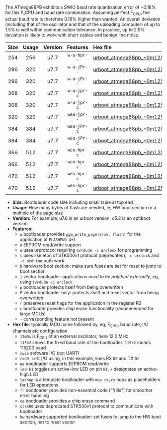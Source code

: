 The ATmega88PB exhibits a SWIO baud rate quantisation error of +0.16% for this F_CPU and baud rate combination. Assuming perfect F<sub>CPU</sub>, the actual baud rate is therefore 0.16% higher than wanted. An overall deviation (including that of the oscillator and that of the uploading computer) of up to 1.5% is well within communication tolerance. In practice, up to 2.5% deviation is likely to work with short cables and benign line noise.

|Size|Usage|Version|Features|Hex file|
|:-:|:-:|:-:|:-:|:--|
|254|256|u7.7|`w-u-hpr--`|[urboot_atmega88pb_+0m125x_+++2k4_swio_rxd0_txd1_hw.hex](https://raw.githubusercontent.com/stefanrueger/urboot.hex/main/mcus/atmega88pb/external_oscillator/fcpu_+0m125x/br_+++2k4/urboot_atmega88pb_+0m125x_+++2k4_swio_rxd0_txd1_hw.hex)|
|296|320|u7.7|`w-u-jPr--`|[urboot_atmega88pb_+0m125x_+++2k4_swio_rxd0_txd1_led+b5_fr.hex](https://raw.githubusercontent.com/stefanrueger/urboot.hex/main/mcus/atmega88pb/external_oscillator/fcpu_+0m125x/br_+++2k4/urboot_atmega88pb_+0m125x_+++2k4_swio_rxd0_txd1_led+b5_fr.hex)|
|296|320|u7.7|`w-u-jPr--`|[urboot_atmega88pb_+0m125x_+++2k4_swio_rxd0_txd1_lednop_fr.hex](https://raw.githubusercontent.com/stefanrueger/urboot.hex/main/mcus/atmega88pb/external_oscillator/fcpu_+0m125x/br_+++2k4/urboot_atmega88pb_+0m125x_+++2k4_swio_rxd0_txd1_lednop_fr.hex)|
|308|320|u7.7|`w-u-jpr-c`|[urboot_atmega88pb_+0m125x_+++2k4_swio_rxd0_txd1_led+b5_fr_ce.hex](https://raw.githubusercontent.com/stefanrueger/urboot.hex/main/mcus/atmega88pb/external_oscillator/fcpu_+0m125x/br_+++2k4/urboot_atmega88pb_+0m125x_+++2k4_swio_rxd0_txd1_led+b5_fr_ce.hex)|
|308|320|u7.7|`w-u-jpr-c`|[urboot_atmega88pb_+0m125x_+++2k4_swio_rxd0_txd1_lednop_fr_ce.hex](https://raw.githubusercontent.com/stefanrueger/urboot.hex/main/mcus/atmega88pb/external_oscillator/fcpu_+0m125x/br_+++2k4/urboot_atmega88pb_+0m125x_+++2k4_swio_rxd0_txd1_lednop_fr_ce.hex)|
|320|320|u7.7|`weu-jpr--`|[urboot_atmega88pb_+0m125x_+++2k4_swio_rxd0_txd1_ee.hex](https://raw.githubusercontent.com/stefanrueger/urboot.hex/main/mcus/atmega88pb/external_oscillator/fcpu_+0m125x/br_+++2k4/urboot_atmega88pb_+0m125x_+++2k4_swio_rxd0_txd1_ee.hex)|
|384|384|u7.7|`weu-jPr-c`|[urboot_atmega88pb_+0m125x_+++2k4_swio_rxd0_txd1_ee_led+b5_fr_ce.hex](https://raw.githubusercontent.com/stefanrueger/urboot.hex/main/mcus/atmega88pb/external_oscillator/fcpu_+0m125x/br_+++2k4/urboot_atmega88pb_+0m125x_+++2k4_swio_rxd0_txd1_ee_led+b5_fr_ce.hex)|
|384|384|u7.7|`weu-jPr-c`|[urboot_atmega88pb_+0m125x_+++2k4_swio_rxd0_txd1_ee_lednop_fr_ce.hex](https://raw.githubusercontent.com/stefanrueger/urboot.hex/main/mcus/atmega88pb/external_oscillator/fcpu_+0m125x/br_+++2k4/urboot_atmega88pb_+0m125x_+++2k4_swio_rxd0_txd1_ee_lednop_fr_ce.hex)|
|366|512|u7.7|`weu-hpr-c`|[urboot_atmega88pb_+0m125x_+++2k4_swio_rxd0_txd1_ee_led+b5_fr_ce_hw.hex](https://raw.githubusercontent.com/stefanrueger/urboot.hex/main/mcus/atmega88pb/external_oscillator/fcpu_+0m125x/br_+++2k4/urboot_atmega88pb_+0m125x_+++2k4_swio_rxd0_txd1_ee_led+b5_fr_ce_hw.hex)|
|366|512|u7.7|`weu-hpr-c`|[urboot_atmega88pb_+0m125x_+++2k4_swio_rxd0_txd1_ee_lednop_fr_ce_hw.hex](https://raw.githubusercontent.com/stefanrueger/urboot.hex/main/mcus/atmega88pb/external_oscillator/fcpu_+0m125x/br_+++2k4/urboot_atmega88pb_+0m125x_+++2k4_swio_rxd0_txd1_ee_lednop_fr_ce_hw.hex)|
|470|512|u7.7|`wes-hpr-c`|[urboot_atmega88pb_+0m125x_+++2k4_swio_rxd0_txd1_ee_led+b5_fr_ce_stk500_hw.hex](https://raw.githubusercontent.com/stefanrueger/urboot.hex/main/mcus/atmega88pb/external_oscillator/fcpu_+0m125x/br_+++2k4/urboot_atmega88pb_+0m125x_+++2k4_swio_rxd0_txd1_ee_led+b5_fr_ce_stk500_hw.hex)|
|470|512|u7.7|`wes-hpr-c`|[urboot_atmega88pb_+0m125x_+++2k4_swio_rxd0_txd1_ee_lednop_fr_ce_stk500_hw.hex](https://raw.githubusercontent.com/stefanrueger/urboot.hex/main/mcus/atmega88pb/external_oscillator/fcpu_+0m125x/br_+++2k4/urboot_atmega88pb_+0m125x_+++2k4_swio_rxd0_txd1_ee_lednop_fr_ce_stk500_hw.hex)|

- **Size:** Bootloader code size including small table at top end
- **Usage:** How many bytes of flash are needed, ie, HW boot section or a multiple of the page size
- **Version:** For example, u7.6 is an urboot version, o5.2 is an optiboot version
- **Features:**
  + `w` bootloader provides `pgm_write_page(sram, flash)` for the application at `FLASHEND-4+1`
  + `e` EEPROM read/write support
  + `u` uses urprotocol requiring `avrdude -c urclock` for programming
  + `s` uses skeleton of STK500v1 protocol (deprecated); `-c urclock` and `-c arduino` both work
  + `h` hardware boot section: make sure fuses are set for reset to jump to boot section
  + `j` vector bootloader: applications *need to be patched externally*, eg, using `avrdude -c urclock`
  + `p` bootloader protects itself from being overwritten
  + `P` vector bootloader only: protects itself and reset vector from being overwritten
  + `r` preserves reset flags for the application in the register R2
  + `c` bootloader provides chip erase functionality (recommended for large MCUs)
  + `-` corresponding feature not present
- **Hex file:** typically MCU name followed by, eg, F<sub>CPU</sub>, baud rate, I/O channels etc configuration
  + `12m0x` is F<sub>CPU</sub> of an external oscillator, here 12.0 MHz
  + `115k2` shows the fixed baud rate of the bootloader: `115k2` means 115200 baud
  + `swio` software I/O (not UART)
  + `rxd0 txd1` I/O using, in this example, lines RX `D0` and TX `D1`
  + `ee` bootloader supports EEPROM read/write
  + `led-b1` toggles an active-low LED on pin `B1`, `+` designates an active-high LED
  + `lednop` is a template bootloader with `mov rx,rx` nops as placeholders for LED operations
  + `fr` bootloader provides non-essential code ("frills") for smoother error handling
  + `ce` bootloader provides a chip erase command
  + `stk500` uses deprecated STK500v1 protocol to communicate with bootloader
  + `hw` hardware supported bootloader: set fuses to jump to the HW boot section, not to reset vector
